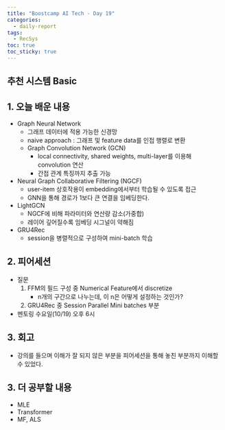 ```yaml
---
title: "Boostcamp AI Tech - Day 19"
categories:
  - daily-report
tags:
  - RecSys
toc: true
toc_sticky: true
---
```


## 추천 시스템 Basic

## 1. 오늘 배운 내용
- Graph Neural Network
  - 그래프 데이터에 적용 가능한 신경망
  -  naive approach : 그래프 및 feature data를 인접 행렬로 변환
  - Graph Convolution Network (GCN)
	  - local connectivity, shared weights, multi-layer를 이용해 convolution 연산
	  - 간접 관계 특징까지 추출 가능
- Neural Graph Collaborative Filtering (NGCF)
	- user-item 상호작용이 embedding에서부터 학습될 수 있도록 접근
	- GNN을 통해 경로가 1보다 큰 연결을 임베딩한다.
- LightGCN
	- NGCF에 비해 파라미터와 연산량 감소(가중합)
	- 레이어 깊어질수록 임베딩 시그널이 약해짐
- GRU4Rec
	- session을 병렬적으로 구성하여 mini-batch 학습


## 2. 피어세션
-   질문
	 1. FFM의 필드 구성 중 Numerical Feature에서 discretize
		- n개의 구간으로 나누는데, 이 n은 어떻게 설정하는 것인가?
	2. GRU4Rec 중 Session Parallel Mini batches 부분
- 멘토링 수요일(10/19) 오후 6시

## 3. 회고
- 강의를 들으며 이해가 잘 되지 않은 부분을 피어세션을 통해 놓친 부분까지 이해할 수 있었다.

## 3. 더 공부할 내용
- MLE
- Transformer
- MF, ALS
